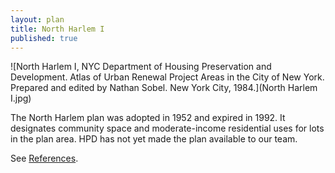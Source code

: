```yaml
---
layout: plan
title: North Harlem I
published: true
---
```


![North Harlem I, NYC Department of Housing Preservation and Development. Atlas of Urban Renewal Project Areas in the City of New York. Prepared and edited by Nathan Sobel. New York City, 1984.](North Harlem I.jpg)

The North Harlem plan was adopted in 1952 and expired in 1992. It designates community space and moderate-income residential uses for lots in the plan area. HPD has not yet made the plan available to our team.

See [References](http://www.urbanreviewer.org/#page=references.html).
